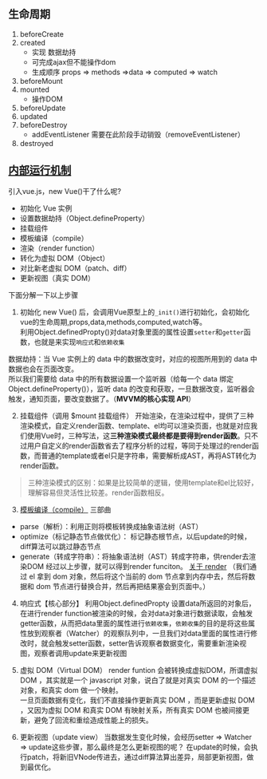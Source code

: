 ## 生命周期
1. beforeCreate
2. created
   - 实现 数据劫持
   - 可完成ajax但不能操作dom
   - 生成顺序 props => methods =>data => computed => watch
3. beforeMount
4. mounted
   - 操作DOM
5. beforeUpdate
6. updated
7. beforeDestroy
   - addEventListener 需要在此阶段手动销毁（removeEventListener）
8. destroyed

## [内部运行机制](https://www.jianshu.com/p/069b0dfb4041)
引入vue.js，new Vue()干了什么呢?
- 初始化 Vue 实例
- 设置数据劫持（Object.defineProperty）
- 挂载组件
- 模板编译（compile）
- 渲染（render function）
- 转化为虚拟 DOM（Object）
- 对比新老虚拟 DOM（patch、diff）
- 更新视图（真实 DOM）

下面分解一下以上步骤  

1. 初始化
new Vue() 后，会调用Vue原型上的`_init()`进行初始化，会初始化vue的生命周期,props,data,methods,computed,watch等。  
利用Object.definedPropty()对data对象里面的属性设置`setter`和`getter`函数，也就是来实现`响应式`和`依赖收集`  

数据劫持：当 Vue 实例上的 data 中的数据改变时，对应的视图所用到的 data 中数据也会在页面改变。  
所以我们需要给 data 中的所有数据设置一个监听器（给每一个 data 绑定 Object.defineProperty()），监听 data 的改变和获取，一旦数据改变，监听器会触发，通知页面，要改变数据了。（**MVVM的核心实现 API**）

2. 挂载组件（调用 $mount 挂载组件）
开始渲染，在渲染过程中，提供了三种渲染模式，自定义render函数、template、el均可以渲染页面，也就是对应我们使用Vue时，三种写法，这**三种渲染模式最终都是要得到render函数**。只不过用户自定义的render函数省去了程序分析的过程，等同于处理过的render函数，而普通的template或者el只是字符串，需要解析成AST，再将AST转化为render函数。
> 三种渲染模式的区别：如果是比较简单的逻辑，使用template和el比较好，理解容易但灵活性比较差。render函数相反。

3. [模板编译（compile）](https://segmentfault.com/a/1190000012922342)
三部曲
- parse（解析）：利用正则将模板转换成抽象语法树（AST）
- optimize（标记静态节点做优化）： 标记静态根节点，以后update的时候，diff算法可以跳过静态节点
- generate（转成字符串）：将抽象语法树（AST）转成字符串，供render去渲染DOM
经过以上步骤，就可以得到render funciton。 [关于 render](https://www.jianshu.com/p/7508d2a114d3)
（我们通过 el 拿到 dom 对象，然后将这个当前的 dom 节点拿到内存中去，然后将数据和 dom 节点进行替换合并，然后再把结果塞会到页面中。）

4. 响应式【核心部分】
利用Object.definedPropty 设置data所返回的对象后，在进行render function被渲染的时候，会对data对象进行数据读取，会触发getter函数，从而把data里面的属性进行`依赖收集`，`依赖收集`的目的是将这些属性放到观察者（Watcher）的观察队列中，一旦我们对data里面的属性进行修改时，就会触发setter函数，setter告诉观察者数据变化，需要重新渲染视图，观察者调用update来更新视图

5. 虚拟 DOM（Virtual DOM）
render funtion 会被转换成虚拟DOM，所谓虚拟 DOM ，其实就是一个 javascript 对象，说白了就是对真实 DOM 的一个描述对象，和真实 dom 做一个映射。  
一旦页面数据有变化，我们不直接操作更新真实 DOM ，而是更新虚拟 DOM ，又因为虚拟 DOM 和真实 DOM 有映射关系，所有真实 DOM 也被间接更新，避免了回流和重绘造成性能上的损失。

6. 更新视图（update view）
当数据发生变化时候，会经历setter => Watcher => update这些步骤，那么最终是怎么更新视图的呢？
在update的时候，会执行patch，将新旧VNode传进去，通过diff算法算出差异，局部更新视图，做到最优化。
